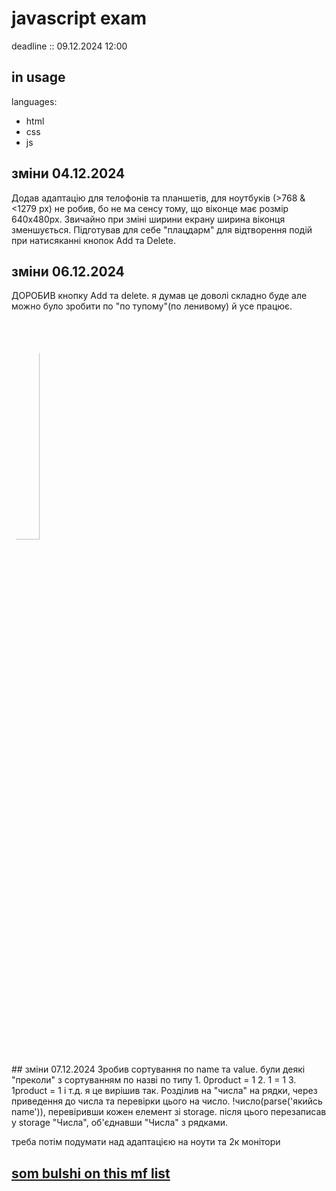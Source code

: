 # javascript exam
deadline :: 09.12.2024 12:00
## in usage
languages:
- html
- css
- js
## зміни 04.12.2024
Додав адаптацію для телофонів та планшетів, для ноутбуків (>768 & <1279 px) не робив, бо не ма сенсу тому, що віконце  має розмір 640x480px.
Звичайно при зміні ширини екрану ширина віконця зменшується.
Підготував для себе "плацдарм" для відтворення подій при натисяканні кнопок Add та Delete.
## зміни 06.12.2024
ДОРОБИВ кнопку Add та delete. я думав це доволі складно буде але можно було зробити по "по тупому"(по ленивому) й усе працює.
<div>
  <img src="https://styles.redditmedia.com/t5_87eqyt/styles/communityIcon_lsxvs91ok4ta1.png" alt="uhhh" width="30%"  style="border-radius: 50%; padding-bottom: 20px"/>
</div>
## зміни 07.12.2024
Зробив сортування по name та value. були деякі "преколи" з сортуванням по назві по типу 
1. 0product = 1
2. 1 = 1
3. 1product = 1 і т.д.
я це вирішив так. Розділив на "числа" на рядки, через приведення до числа та перевірки цього на число. !число(parse('якийсь name')), перевіривши кожен елемент зі storage.
після цього перезаписав у storage "Числа", об'єднавши "Числа" з рядками. 

треба потім подумати над адаптацією на ноути та 2к монітори 

## [som bulshi on this mf list](https://youtu.be/klk_EdoqY48?si=GUTupc1LCZGpVKQB&t=766)
